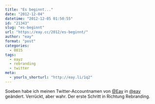 ```yaml
---
title: "Es beginnt..."
date: "2012-12-04"
datetime: "2012-12-05 01:50:55"
id: "21343"
slug: "es-beginnt"
url: "https://eay.cc/2012/es-beginnt/"
author: "eay"
format: "post"
categories:
  - 0815
tags:
  - eayz
  - rebranding
  - twitter
meta:
  - yourls_shorturl: "http://eay.li/1q2"
---
```


Soeben habe ich meinen Twitter-Accountnamen von [@Eay](https://twitter.com/Eay) in [@eay](https://twitter.com/eay) geändert. Verrückt, aber wahr. Der erste Schritt in Richtung Rebranding.
